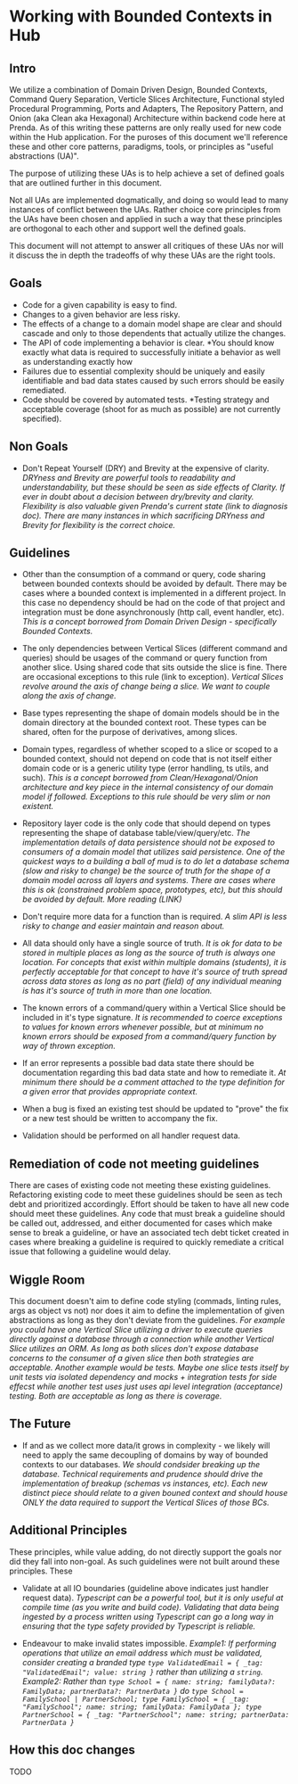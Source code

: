 # Working with Bounded Contexts in Hub

## Intro
We utilize a combination of Domain Driven Design, Bounded Contexts, Command Query Separation, Verticle Slices Architecture, Functional styled Procedural Programming, Ports and Adapters, The Repository Pattern, and Onion (aka Clean aka Hexagonal) Architecture within backend code here at Prenda. As of this writing these patterns are only really used for new code within the Hub application. For the puroses of this document we'll reference these and other core patterns, paradigms, tools, or principles as "useful abstractions (UA)". 

The purpose of utilizing these UAs is to help achieve a set of defined goals that are outlined further in this document.

Not all UAs are implemented dogmatically, and doing so would lead to many instances of conflict between the UAs. Rather choice core principles from the UAs have been chosen and applied in such a way that these principles are orthogonal to each other and support well the defined goals.

This document will not attempt to answer all critiques of these UAs nor will it discuss the in depth the tradeoffs of why these UAs are the right tools.

## Goals
- Code for a given capability is easy to find.
- Changes to a given behavior are less risky.
- The effects of a change to a domain model shape are clear and should cascade and only to those dependents that actually utilize the changes.
- The API of code implementing a behavior is clear. *You should know exactly what data is required to successfully initiate a behavior as well as understanding exactly how 
- Failures due to essential complexity should be uniquely and easily identifiable and bad data states caused by such errors should be easily remediated.
- Code should be covered by automated tests. *Testing strategy and acceptable coverage (shoot for as much as possible) are not currently specified).

## Non Goals
- Don't Repeat Yourself (DRY) and Brevity at the expensive of clarity. *DRYness and Brevity are powerful tools to readability and understandability, but these should be seen as side effects of Clarity. If ever in doubt about a decision between dry/brevity and clarity. Flexibility is also valuable given Prenda's current state (link to diagnosis doc). There are many instances in which sacrificing DRYness and Brevity for flexibility is the correct choice.*

## Guidelines
- Other than the consumption of a command or query, code sharing between bounded contexts should be avoided by default. There may be cases where a bounded context is implemented in a different project. In this case no dependency should be had on the code of that project and integration must be done asynchronously (http call, event handler, etc).  *This is a concept borrowed from Domain Driven Design - specifically Bounded Contexts.*

- The only dependencies between Vertical Slices (different command and queries) should be usages of the command or query function from another slice. Using shared code that sits outside the slice is fine. There are occasional exceptions to this rule (link to exception). *Vertical Slices revolve around the axis of change being a slice. We want to couple along the axis of change.*

- Base types representing the shape of domain models should be in the domain directory at the bounded context root. These types can be shared, often for the purpose of derivatives, among slices.

- Domain types, regardless of whether scoped to a slice or scoped to a bounded context, should not depend on code that is not itself either domain code or is a generic utility type (error handling, ts utils, and such). *This is a concept borrowed from Clean/Hexagonal/Onion architecture and key piece in the internal consistency of our domain model if followed. Exceptions to this rule should be very slim or non existent.*

- Repository layer code is the only code that should depend on types representing the shape of database table/view/query/etc. *The implementation details of data persistence should not be exposed to consumers of a domain model that utilizes said persistence. One of the quickest ways to a building a ball of mud is to do let a database schema (slow and risky to change) be the source of truth for the shape of a domain model across all layers and systems. There are cases where this is ok (constrained problem space, prototypes, etc), but this should be avoided by default. More reading (LINK)*

- Don't require more data for a function than is required. *A slim API is less risky to change and easier maintain and reason about.*

- All data should only have a single source of truth. *It is ok for data to be stored in multiple places as long as the source of truth is always one location. For concepts that exist within multiple domains (students), it is perfectly acceptable for that concept to have it's source of truth spread across data stores as long as no part (field) of any individual meaning is has it's source of truth in more than one location.*

- The known errors of a command/query within a Vertical Slice should be included in it's type signature. *It is recommended to coerce exceptions to values for known errors whenever possible, but at minimum no known errors should be exposed from a command/query function by way of thrown exception.*

- If an error represents a possible bad data state there should be documentation regarding this bad data state and how to remediate it. *At minimum there should be a comment attached to the type definition for a given error that provides appropriate context.*

- When a bug is fixed an existing test should be updated to "prove" the fix or a new test should be written to accompany the fix.

- Validation should be performed on all handler request data.

## Remediation of code not meeting guidelines
There are cases of existing code not meeting these existing guidelines. Refactoring existing code to meet these guidelines should be seen as tech debt and prioritized accordingly. Effort should be taken to have all new code should meet these guidelines. Any code that must break a guideline should be called out, addressed, and either documented for cases which make sense to break a guideline, or have an associated tech debt ticket created in cases where breaking a guideline is required to quickly remediate a critical issue that following a guideline would delay.

## Wiggle Room
This document doesn't aim to define code styling (commads, linting rules, args as object vs not) nor does it aim to define the implementation of given abstractions as long as they don't deviate from the guidelines. *For example you could have one Vertical Slice utilizing a driver to execute queries directly against a database through a connection while another Vertical Slice utilizes an ORM. As long as both slices don't expose database concerns to the consumer of a given slice then both strategies are acceptable. Another example would be tests. Maybe one slice tests itself by unit tests via isolated dependency and mocks + integration tests for side effecst while another test uses just uses api level integration (acceptance) testing. Both are acceptable as long as there is coverage.*

## The Future
- If and as we collect more data/it grows in complexity - we likely will need to apply the same decoupling of domains by way of bounded contexts to our databases. *We should condsider breaking up the database. Technical requirements and prudence should drive the implementation of breakup (schemas vs instances, etc). Each new distinct piece should relate to a given bouned context and should house ONLY the data required to support the Vertical Slices of those BCs.*

## Additional Principles
These principles, while value adding, do not directly support the goals nor did they fall into non-goal. As such guidelines were not built around these principles. These 

- Validate at all IO boundaries (guideline above indicates just handler request data). *Typescript can be a powerful tool, but it is only useful at compile time (as you write and build code). Validating that data being ingested by a process written using Typescript can go a long way in ensuring that the type safety provided by Typescript is reliable.*

- Endeavour to make invalid states impossible. *Example1: If performing operations that utilize an email address which must be validated, consider creating a branded type `type ValidatedEmail = { _tag: "ValidatedEmail"; value: string }` rather than utilizing a `string`. Example2: Rather than `type School = { name: string; familyData?: FamilyData; partnerData?: PartnerData }` do `type School = FamilySchool | PartnerSchool; type FamilySchool = { _tag: "FamilySchool"; name: string; familyData: FamilyData }; type PartnerSchool = { _tag: "PartnerSchool"; name: string; partnerData: PartnerData }`*

## How this doc changes
TODO